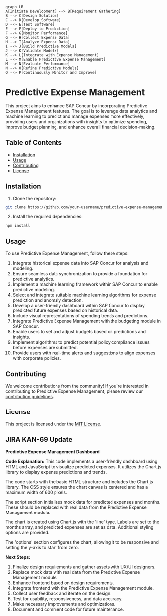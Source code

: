 ```mermaid
graph LR
A[Initiate Development] --> B[Requirement Gathering]
B --> C[Design Solution]
C --> D[Develop Software]
D --> E[Test Software]
E --> F[Deploy to Production]
F --> G[Monitor Performance]
G --> H[Collect Expense Data]
H --> I[Analyze Expense Data]
I --> J[Build Predictive Models]
J --> K[Validate Models]
K --> L[Integrate with Expense Management]
L --> M[Enable Predictive Expense Management]
M --> N[Evaluate Performance]
N --> O[Refine Predictive Models]
O --> P[Continuously Monitor and Improve]
```
# Predictive Expense Management

This project aims to enhance SAP Concur by incorporating Predictive Expense Management features. The goal is to leverage data analytics and machine learning to predict and manage expenses more effectively, providing users and organizations with insights to optimize spending, improve budget planning, and enhance overall financial decision-making.

## Table of Contents

- [Installation](#installation)
- [Usage](#usage)
- [Contributing](#contributing)
- [License](#license)

## Installation

1. Clone the repository:

```bash
git clone https://github.com/your-username/predictive-expense-management.git
```

2. Install the required dependencies:

```bash
npm install
```

## Usage

To use Predictive Expense Management, follow these steps:

1. Integrate historical expense data into SAP Concur for analysis and modeling.
2. Ensure seamless data synchronization to provide a foundation for predictive analytics.
3. Implement a machine learning framework within SAP Concur to enable predictive modeling.
4. Select and integrate suitable machine learning algorithms for expense prediction and anomaly detection.
5. Develop a user-friendly dashboard within SAP Concur to display predicted future expenses based on historical data.
6. Include visual representations of spending trends and predictions.
7. Integrate Predictive Expense Management with the budgeting module in SAP Concur.
8. Enable users to set and adjust budgets based on predictions and insights.
9. Implement algorithms to predict potential policy compliance issues before expenses are submitted.
10. Provide users with real-time alerts and suggestions to align expenses with corporate policies.

## Contributing

We welcome contributions from the community! If you're interested in contributing to Predictive Expense Management, please review our [contribution guidelines](CONTRIBUTING.md).

## License

This project is licensed under the [MIT License](LICENSE). 

## JIRA KAN-69 Update
**Predictive Expense Management Dashboard**

**Code Explanation:**
This code implements a user-friendly dashboard using HTML and JavaScript to visualize predicted expenses. It utilizes the Chart.js library to display expense predictions and trends.

The code starts with the basic HTML structure and includes the Chart.js library. The CSS style ensures the chart canvas is centered and has a maximum width of 600 pixels.

The script section initializes mock data for predicted expenses and months. These should be replaced with real data from the Predictive Expense Management module.

The chart is created using Chart.js with the 'line' type. Labels are set to the months array, and predicted expenses are set as data. Additional styling options are provided.

The 'options' section configures the chart, allowing it to be responsive and setting the y-axis to start from zero.

**Next Steps:**
1. Finalize design requirements and gather assets with UX/UI designers.
2. Replace mock data with real data from the Predictive Expense Management module.
3. Enhance frontend based on design requirements.
4. Integrate frontend with the Predictive Expense Management module.
5. Collect user feedback and iterate on the design.
6. Test for usability, responsiveness, and data accuracy.
7. Make necessary improvements and optimizations.
8. Document and comment code for future maintenance.